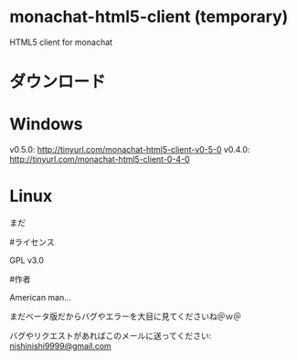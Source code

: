 # monachat-html5-client (temporary)
HTML5 client for monachat

# ダウンロード

# Windows

v0.5.0: http://tinyurl.com/monachat-html5-client-v0-5-0
v0.4.0: http://tinyurl.com/monachat-html5-client-0-4-0

# Linux

まだ


#ライセンス

GPL v3.0

#作者

American man...

まだベータ版だからバグやエラーを大目に見てくださいね＠ｗ＠

バグやリクエストがあればこのメールに送ってください: nishinishi9999@gmail.com
